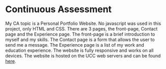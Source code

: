 # Continuous Assessment

My CA topic is a Personal Portfolio Website. No javascript was used in this project, only HTML and CSS. There are 3 pages, the front-page, Contact page and the Experience page. The front-page is a brief introduction to myself and my skills. The Contact page is a form that allows the user to send me a message. The Experience page is a list of my work and education experience. The website is fully responsive and works on all devices. The website is hosted on the UCC web servers and can be found [here](https://cs1.ucc.ie/~bcej1/ca/index.html).